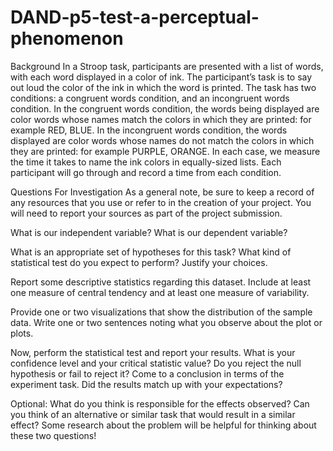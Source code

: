 # DAND-p5-test-a-perceptual-phenomenon

Background
In a Stroop task, participants are presented with a list of words, with each word displayed in a color of ink. The participant’s task is to say out loud the color of the ink in which the word is printed. The task has two conditions: a congruent words condition, and an incongruent words condition. In the congruent words condition, the words being displayed are color words whose names match the colors in which they are printed: for example RED, BLUE. In the incongruent words condition, the words displayed are color words whose names do not match the colors in which they are printed: for example PURPLE, ORANGE. In each case, we measure the time it takes to name the ink colors in equally-sized lists. Each participant will go through and record a time from each condition.

Questions For Investigation
As a general note, be sure to keep a record of any resources that you use or refer to in the creation of your project. You will need to report your sources as part of the project submission.

What is our independent variable? What is our dependent variable?

What is an appropriate set of hypotheses for this task? What kind of statistical test do you expect to perform? Justify your choices.

Report some descriptive statistics regarding this dataset. Include at least one measure of central tendency and at least one measure of variability.

Provide one or two visualizations that show the distribution of the sample data. Write one or two sentences noting what you observe about the plot or plots.

Now, perform the statistical test and report your results. What is your confidence level and your critical statistic value? Do you reject the null hypothesis or fail to reject it? Come to a conclusion in terms of the experiment task. Did the results match up with your expectations?

Optional: What do you think is responsible for the effects observed? Can you think of an alternative or similar task that would result in a similar effect? Some research about the problem will be helpful for thinking about these two questions!